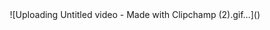 <div id="header" align="center">
 ![Uploading Untitled video - Made with Clipchamp (2).gif…]()
</div>

